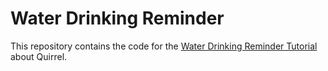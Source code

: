 # Water Drinking Reminder

This repository contains the code for the [Water Drinking Reminder Tutorial](https://dev.to/quirrel/building-a-water-drinking-reminder-with-next-js-and-quirrel) about Quirrel.

